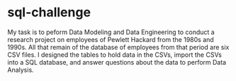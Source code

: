 # sql-challenge

My task is to peform Data Modeling and Data Engineering to conduct a research project on employees of Pewlett Hackard from the 1980s and 1990s. All that remain of the database of employees from that period are six CSV files. I designed the tables to hold data in the CSVs, import the CSVs into a SQL database, and answer questions about the data to perform Data Analysis.
